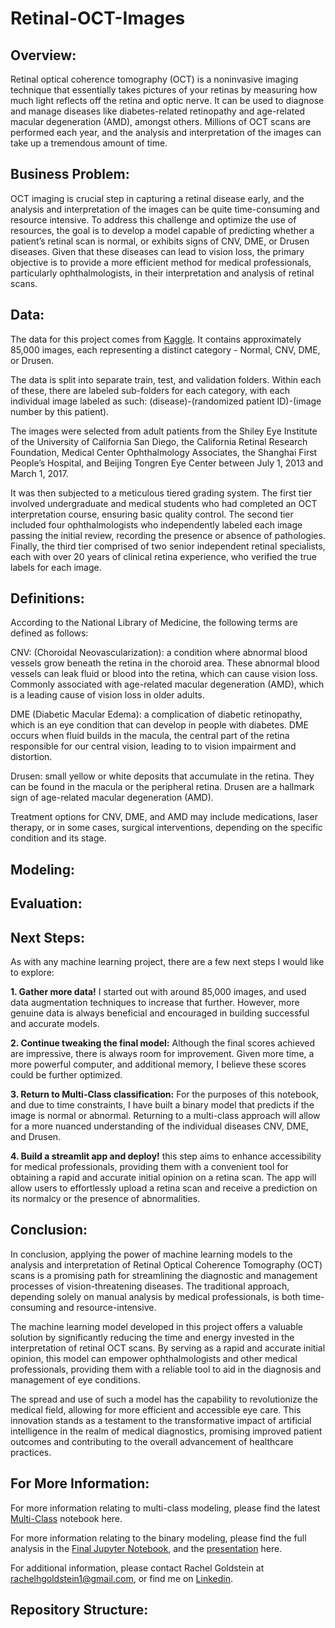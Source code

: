 # Retinal-OCT-Images

## Overview: 

Retinal optical coherence tomography (OCT) is a noninvasive imaging technique that essentially takes pictures of your retinas by measuring how much light reflects off the retina and optic nerve. It can be used to diagnose and manage diseases like diabetes-related retinopathy and age-related macular degeneration (AMD), amongst others. Millions of OCT scans are performed each year, and the analysis and interpretation of the images can take up a tremendous amount of time.

## Business Problem:

OCT imaging is crucial step in capturing a retinal disease early, and the analysis and interpretation of the images can be quite time-consuming and resource intensive. To address this challenge and optimize the use of resources, the goal is to develop a model capable of predicting whether a patient’s retinal scan is normal, or exhibits signs of CNV, DME, or Drusen diseases. Given that these diseases can lead to vision loss, the primary objective is to provide a more efficient method for medical professionals, particularly ophthalmologists, in their interpretation and analysis of retinal scans. 

## Data:

The data for this project comes from [Kaggle](https://www.kaggle.com/datasets/paultimothymooney/kermany2018/data). It contains approximately 85,000 images, each representing a distinct category - Normal, CNV, DME, or Drusen.

The data is split into separate train, test, and validation folders. Within each of these, there are labeled sub-folders for each category, with each individual image labeled as such: (disease)-(randomized patient ID)-(image number by this patient).

The images were selected from adult patients from the Shiley Eye Institute of the University of California San Diego, the California Retinal Research Foundation, Medical Center Ophthalmology Associates, the Shanghai First People’s Hospital, and Beijing Tongren Eye Center between July 1, 2013 and March 1, 2017. 

It was then subjected to a meticulous tiered grading system. The first tier involved undergraduate and medical students who had completed an OCT interpretation course, ensuring basic quality control. The second tier included four ophthalmologists who independently labeled each image passing the initial review, recording the presence or absence of pathologies. Finally, the third tier comprised of two senior independent retinal specialists, each with over 20 years of clinical retina experience, who verified the true labels for each image.

## Definitions:

According to the National Library of Medicine, the following terms are defined as follows:

CNV: (Choroidal Neovascularization): a condition where abnormal blood vessels grow beneath the retina in the choroid area. These abnormal blood vessels can leak fluid or blood into the retina, which can cause vision loss. Commonly associated with age-related macular degeneration (AMD), which is a leading cause of vision loss in older adults.

DME (Diabetic Macular Edema): a complication of diabetic retinopathy, which is an eye condition that can develop in people with diabetes. DME occurs when fluid builds in the macula, the central part of the retina responsible for our central vision, leading to to vision impairment and distortion.

Drusen: small yellow or white deposits that accumulate in the retina. They can be found in the macula or the peripheral retina. Drusen are a hallmark sign of age-related macular degeneration (AMD).

Treatment options for CNV, DME, and AMD may include medications, laser therapy, or in some cases, surgical interventions, depending on the specific condition and its stage.

## Modeling:

## Evaluation:


## Next Steps:

As with any machine learning project, there are a few next steps I would like to explore:

**1. Gather more data!** I started out with around 85,000 images, and used data augmentation techniques to increase that further. However, more genuine data is always beneficial and encouraged in building successful and accurate models.

**2. Continue tweaking the final model:** Although the final scores achieved are impressive, there is always room for improvement. Given more time, a more powerful computer, and additional memory, I believe these scores could be further optimized. 

**3. Return to Multi-Class classification:** For the purposes of this notebook, and due to time constraints, I have built a binary model that predicts if the image is normal or abnormal. Returning to a multi-class approach will allow for a more nuanced understanding of the individual diseases CNV, DME, and Drusen.

**4. Build a streamlit app and deploy!** this step aims to enhance accessibility for medical professionals, providing them with a convenient tool for obtaining a rapid and accurate initial opinion on a retina scan. The app will allow users to effortlessly upload a retina scan and receive a prediction on its normalcy or the presence of abnormalities.

## Conclusion:

In conclusion, applying the power of machine learning models to the analysis and interpretation of Retinal Optical Coherence Tomography (OCT) scans is a promising path for streamlining the diagnostic and management processes of vision-threatening diseases. The traditional approach, depending solely on manual analysis by medical professionals, is both time-consuming and resource-intensive.

The machine learning model developed in this project offers a valuable solution by significantly reducing the time and energy invested in the interpretation of retinal OCT scans. By serving as a rapid and accurate initial opinion, this model can empower ophthalmologists and other medical professionals, providing them with a reliable tool to aid in the diagnosis and management of eye conditions.

The spread and use of such a model has the capability to revolutionize the medical field, allowing for more efficient and accessible eye care. This innovation stands as a testament to the transformative impact of artificial intelligence in the realm of medical diagnostics, promising improved patient outcomes and contributing to the overall advancement of healthcare practices.

## For More Information:
For more information relating to multi-class modeling, please find the latest [Multi-Class](./Code/Working_Copy_Multiclass_V3.ipynb) notebook here. 

For more information relating to the binary modeling, please find the full analysis in the [Final Jupyter Notebook](./Retinal_OCT_Final_Notebook.ipynb), and the [presentation](./H1N1_Vaccination_Analysis_Presentation.pdf) here.

For additional information, please contact Rachel Goldstein at [rachelhgoldstein1@gmail.com](mailto:rachelhgoldstein1@gmail.com), or find me on [Linkedin](https://www.linkedin.com/in/rachel-goldstein-512540158/). 

## Repository Structure:
